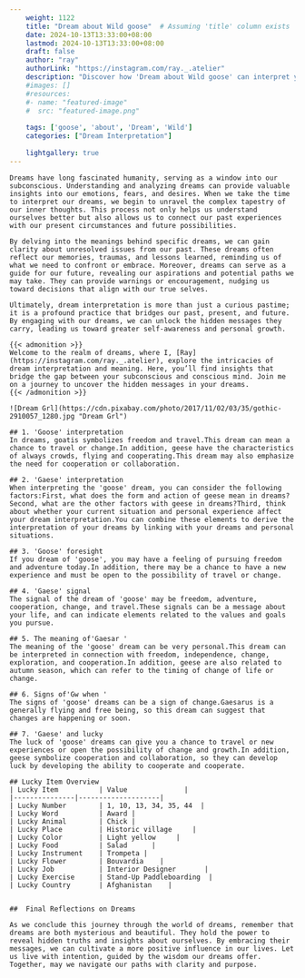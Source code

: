 ```yaml
---
    weight: 1122
    title: "Dream about Wild goose"  # Assuming 'title' column exists
    date: 2024-10-13T13:33:00+08:00
    lastmod: 2024-10-13T13:33:00+08:00
    draft: false
    author: "ray"
    authorLink: "https://instagram.com/ray._.atelier"
    description: "Discover how 'Dream about Wild goose' can interpret your future and uncover its significant meanings in your life."
    #images: []
    #resources:
    #- name: "featured-image"
    #  src: "featured-image.png"
    
    tags: ['goose', 'about', 'Dream', 'Wild']
    categories: ["Dream Interpretation"]
    
    lightgallery: true
---
```

    
    Dreams have long fascinated humanity, serving as a window into our subconscious. Understanding and analyzing dreams can provide valuable insights into our emotions, fears, and desires. When we take the time to interpret our dreams, we begin to unravel the complex tapestry of our inner thoughts. This process not only helps us understand ourselves better but also allows us to connect our past experiences with our present circumstances and future possibilities.
    
    By delving into the meanings behind specific dreams, we can gain clarity about unresolved issues from our past. These dreams often reflect our memories, traumas, and lessons learned, reminding us of what we need to confront or embrace. Moreover, dreams can serve as a guide for our future, revealing our aspirations and potential paths we may take. They can provide warnings or encouragement, nudging us toward decisions that align with our true selves.
    
    Ultimately, dream interpretation is more than just a curious pastime; it is a profound practice that bridges our past, present, and future. By engaging with our dreams, we can unlock the hidden messages they carry, leading us toward greater self-awareness and personal growth.
    
    {{< admonition >}}
    Welcome to the realm of dreams, where I, [Ray](https://instagram.com/ray._.atelier), explore the intricacies of dream interpretation and meaning. Here, you’ll find insights that bridge the gap between your subconscious and conscious mind. Join me on a journey to uncover the hidden messages in your dreams.
    {{< /admonition >}}
    
    ![Dream Grl](https://cdn.pixabay.com/photo/2017/11/02/03/35/gothic-2910057_1280.jpg "Dream Grl")
    
    ## 1. 'Goose' interpretation
    In dreams, goatis symbolizes freedom and travel.This dream can mean a chance to travel or change.In addition, geese have the characteristics of always crowds, flying and cooperating.This dream may also emphasize the need for cooperation or collaboration.
    
    ## 2. 'Gaese' interpretation
    When interpreting the 'goose' dream, you can consider the following factors:First, what does the form and action of geese mean in dreams?Second, what are the other factors with geese in dreams?Third, think about whether your current situation and personal experience affect your dream interpretation.You can combine these elements to derive the interpretation of your dreams by linking with your dreams and personal situations.
    
    ## 3. 'Goose' foresight
    If you dream of 'goose', you may have a feeling of pursuing freedom and adventure today.In addition, there may be a chance to have a new experience and must be open to the possibility of travel or change.
    
    ## 4. 'Gaese' signal
    The signal of the dream of 'goose' may be freedom, adventure, cooperation, change, and travel.These signals can be a message about your life, and can indicate elements related to the values and goals you pursue.
    
    ## 5. The meaning of'Gaesar '
    The meaning of the 'goose' dream can be very personal.This dream can be interpreted in connection with freedom, independence, change, exploration, and cooperation.In addition, geese are also related to autumn season, which can refer to the timing of change of life or change.
    
    ## 6. Signs of'Gw when '
    The signs of 'goose' dreams can be a sign of change.Gaesarus is a generally flying and free being, so this dream can suggest that changes are happening or soon.
    
    ## 7. 'Gaese' and lucky
    The luck of 'goose' dreams can give you a chance to travel or new experiences or open the possibility of change and growth.In addition, geese symbolize cooperation and collaboration, so they can develop luck by developing the ability to cooperate and cooperate.
    
    ## Lucky Item Overview
    | Lucky Item          | Value              |
    |---------------|--------------------|
    | Lucky Number        | 1, 10, 13, 34, 35, 44  |
    | Lucky Word          | Award |
    | Lucky Animal        | Chick |
    | Lucky Place         | Historic village     |
    | Lucky Color         | Light yellow     |
    | Lucky Food          | Salad      |
    | Lucky Instrument    | Trompeta |
    | Lucky Flower        | Bouvardia    |
    | Lucky Job           | Interior Designer       |
    | Lucky Exercise      | Stand-Up Paddleboarding  |
    | Lucky Country       | Afghanistan    |
    
    
    ##  Final Reflections on Dreams
    
    As we conclude this journey through the world of dreams, remember that dreams are both mysterious and beautiful. They hold the power to reveal hidden truths and insights about ourselves. By embracing their messages, we can cultivate a more positive influence in our lives. Let us live with intention, guided by the wisdom our dreams offer. Together, may we navigate our paths with clarity and purpose.
    